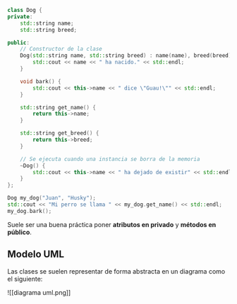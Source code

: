 ```cpp
class Dog {
private:
	std::string name;
	std::string breed;

public:
	// Constructor de la clase
	Dog(std::string name, std::string breed) : name(name), breed(breed) {
		std::cout << name << " ha nacido." << std::endl;
	}

	void bark() {
		std::cout << this->name << " dice \"Guau!\"" << std::endl;
	}

	std::string get_name() {
		return this->name;
	}

	std::string get_breed() {
		return this->breed;
	}

	// Se ejecuta cuando una instancia se borra de la memoria
	~Dog() {
		std::cout << this->name << " ha dejado de existir" << std::endl;
	}
};

Dog my_dog("Juan", "Husky");
std::cout << "Mi perro se llama " << my_dog.get_name() << std::endl;
my_dog.bark();
```

Suele ser una buena práctica poner **atributos en privado** y **métodos en público**.

## Modelo UML

Las clases se suelen representar de forma abstracta en un diagrama como el siguiente:

![[diagrama uml.png]]